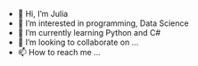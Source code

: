 - 👋 Hi, I’m Julia
- 👀 I’m interested in programming, Data Science
- 🌱 I’m currently learning Python and C#
- 💞️ I’m looking to collaborate on ...
- 📫 How to reach me ...

<!---
sizovaj95/sizovaj95 is a ✨ special ✨ repository because its `README.md` (this file) appears on your GitHub profile.
You can click the Preview link to take a look at your changes.
--->
